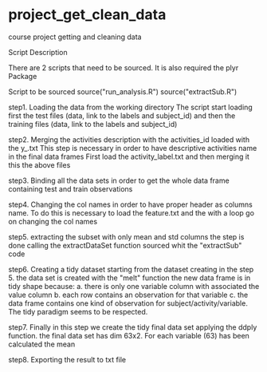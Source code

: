project_get_clean_data
======================

course project getting and cleaning data 

Script Description

There are 2 scripts that need to be sourced.
It is also required the plyr Package

Script to be sourced
source("run_analysis.R")
source("extractSub.R")  

step1. Loading the data from the working directory
The script start loading first the test files (data, link to the labels and subject_id) and then
the training files (data, link to the labels and subject_id)

step2. Merging the activities description with the activities_id loaded with the y_<files>.txt
This step is necessary in order to have descriptive activities name in the final data frames
First load the activity_label.txt and then merging it this the above files

step3. Binding all the data sets in order to get the whole data frame containing test and train observations

step4. Changing the col names in order to have proper header as columns name.
To do this is necessary to load the feature.txt and the with a loop go on changing the col names

step5. extracting the subset with only mean and std columns
the step is done calling the extractDataSet function sourced whit the "extractSub" code

step6. Creating a tidy dataset starting from the dataset creating in the step 5.
the data set is created with the "melt" function
the new data frame is in tidy shape because:
a. there is only one variable column with associated the value column
b. each row contains an observation for that variable
c. the data frame contains one kind of observation for subject/activity/variable.
The tidy paradigm seems to be respected.


step7. Finally in this step we create the tidy final data set applying the ddply function.
the final data set has dim 63x2. For each variable (63) has been calculated the mean

step8. Exporting the result to txt file
